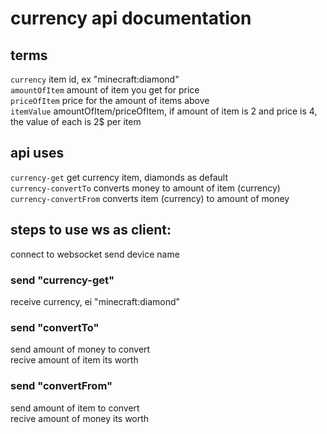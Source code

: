 # currency api documentation

## terms
`currency` item id, ex "minecraft:diamond"<br />
`amountOfItem` amount of item you get for price<br />
`priceOfItem` price for the amount of items above<br />
`itemValue` amountOfItem/priceOfItem, if amount of item is 2 and price is 4, the value of each is 2$ per item<br />

## api uses
`currency-get` get currency item, diamonds as default<br />
`currency-convertTo` converts money to amount of item (currency)<br />
`currency-convertFrom` converts item (currency) to amount of money


## steps to use ws as client:
connect to websocket
send device name
### send "currency-get"
receive currency, ei "minecraft:diamond"

### send "convertTo"
send amount of money to convert<br />
recive amount of item its worth

### send "convertFrom"
send amount of item to convert<br />
recive amount of money its worth
